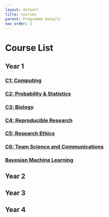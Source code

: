 ```yaml
---
layout: default
title: Courses
parent: Programme Details
nav_order: 3
---
```


# Course List

## Year 1

### [C1: Computing](courses/c1computing.md)

### [C2: Probability & Statistics](courses/c2probstats.md)

### [C3: Biology](courses/c3biology.md)

### [C4: Reproducible Research](courses/c4reproducibility.md)

### [C5: Research Ethics](courses/c5ethics.md)

### [C6: Team Science and Communications](courses/c6teamscience.md)

### [Bayesian Machine Learning](courses/bayesml.md)

## Year 2

## Year 3

## Year 4